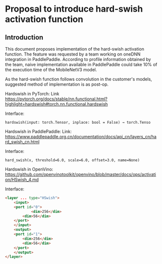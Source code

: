 # Proposal to introduce hard-swish activation function

## Introduction
This document proposes implementation of the hard-swish activation function. The feature was requested by a team working on oneDNN integration in PaddlePaddle.
According to profile information obtained by the team, naive implementation available in PaddlePaddle could take 10% of the execution time of the MobileNetV3 model.

As the hard-swish function follows convolution in the customer's models, suggested method of implementation is as post-op.

Hardswish in PyTorch:
Link
https://pytorch.org/docs/stable/nn.functional.html?highlight=hardswish#torch.nn.functional.hardswish

Interface:
```
hardswish(input: torch.Tensor, inplace: bool = False) → torch.Tenso
```

Hardswish in PaddlePaddle:
Link:
https://www.paddlepaddle.org.cn/documentation/docs/api_cn/layers_cn/hard_swish_cn.html

Interface:
```
hard_swish(x, threshold=6.0, scale=6.0, offset=3.0, name=None)
```

Hardswish in OpenVino:
https://github.com/openvinotoolkit/openvino/blob/master/docs/ops/activation/HSwish_4.md

Interface:
```html
<layer ... type="HSwish">
    <input>
	<port id="0">
        	<dim>256</dim>
		<dim>56</dim>
	</port>
    </input>
    <output>
	<port id="1">
	    <dim>256</dim>
	    <dim>56</dim>
	</port>
    </output>
</layer>
```
